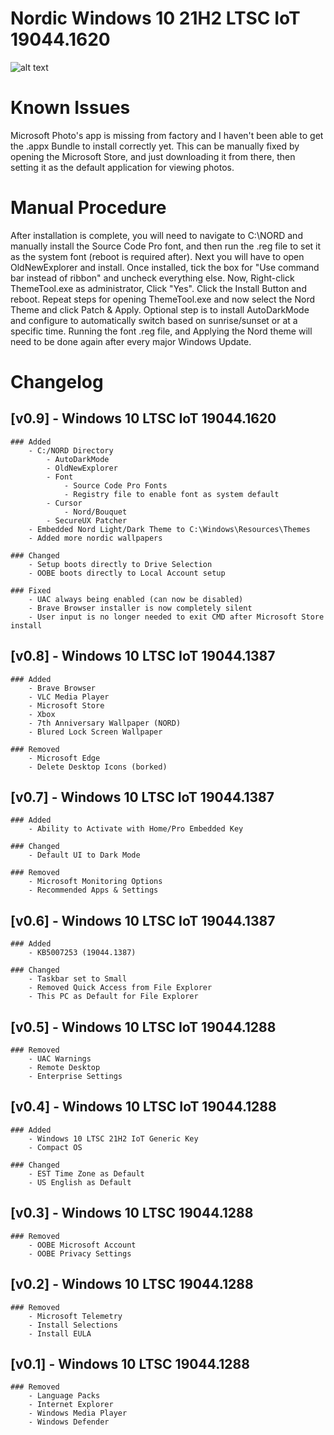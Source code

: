 # Nordic Windows 10 21H2 LTSC IoT 19044.1620

![alt text](https://i.imgur.com/fGxmBKu.png?raw=true)

# Known Issues
Microsoft Photo's app is missing from factory and I haven't been able to get the .appx Bundle to install correctly yet. This can be manually fixed by opening the Microsoft Store, and just downloading it from there, then setting it as the default application for viewing photos.

# Manual Procedure
After installation is complete, you will need to navigate to C:\NORD and manually install the Source Code Pro font, and then run the .reg file to set it as the system font (reboot is required after). Next you will have to open OldNewExplorer and install. Once installed, tick the box for "Use command bar instead of ribbon" and uncheck everything else. Now, Right-click ThemeTool.exe as administrator, Click "Yes". Click the Install Button and reboot. Repeat steps for opening ThemeTool.exe and now select the Nord Theme and click Patch & Apply.
Optional step is to install AutoDarkMode and configure to automatically switch based on sunrise/sunset or at a specific time.
Running the font .reg file, and Applying the Nord theme will need to be done again after every major Windows Update.

# Changelog

## [v0.9] - Windows 10 LTSC IoT 19044.1620
	### Added
		- C:/NORD Directory
			- AutoDarkMode
			- OldNewExplorer
			- Font
				- Source Code Pro Fonts
				- Registry file to enable font as system default
			- Cursor
				- Nord/Bouquet
			- SecureUX Patcher
		- Embedded Nord Light/Dark Theme to C:\Windows\Resources\Themes
		- Added more nordic wallpapers

	### Changed
		- Setup boots directly to Drive Selection
		- OOBE boots directly to Local Account setup

	### Fixed
		- UAC always being enabled (can now be disabled)
		- Brave Browser installer is now completely silent
		- User input is no longer needed to exit CMD after Microsoft Store install

## [v0.8] - Windows 10 LTSC IoT 19044.1387
	### Added
		- Brave Browser
		- VLC Media Player
		- Microsoft Store
		- Xbox
		- 7th Anniversary Wallpaper (NORD)
		- Blured Lock Screen Wallpaper

	### Removed
		- Microsoft Edge
		- Delete Desktop Icons (borked)

## [v0.7] - Windows 10 LTSC IoT 19044.1387
	### Added
		- Ability to Activate with Home/Pro Embedded Key

	### Changed
		- Default UI to Dark Mode

	### Removed
		- Microsoft Monitoring Options
		- Recommended Apps & Settings

## [v0.6] - Windows 10 LTSC IoT 19044.1387
	### Added
		- KB5007253 (19044.1387)
    
	### Changed
		- Taskbar set to Small
		- Removed Quick Access from File Explorer
		- This PC as Default for File Explorer

## [v0.5] - Windows 10 LTSC IoT 19044.1288
	### Removed
		- UAC Warnings
		- Remote Desktop
		- Enterprise Settings

## [v0.4] - Windows 10 LTSC IoT 19044.1288
	### Added
		- Windows 10 LTSC 21H2 IoT Generic Key
		- Compact OS

	### Changed
		- EST Time Zone as Default
		- US English as Default

## [v0.3] - Windows 10 LTSC 19044.1288
	### Removed
		- OOBE Microsoft Account
		- OOBE Privacy Settings

## [v0.2] - Windows 10 LTSC 19044.1288
	### Removed
		- Microsoft Telemetry
		- Install Selections
		- Install EULA

## [v0.1] - Windows 10 LTSC 19044.1288
	### Removed
		- Language Packs
		- Internet Explorer
		- Windows Media Player
		- Windows Defender
